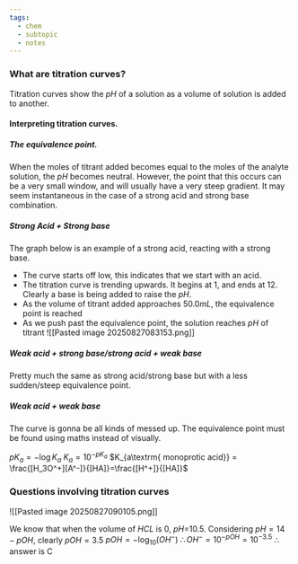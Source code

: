 ```yaml
---
tags:
  - chem
  - subtopic
  - notes
---
```

### What are titration curves?
Titration curves show the $pH$ of a solution as a volume of solution is added to another. 
#### Interpreting titration curves. 
##### The equivalence point. 
When the moles of titrant added becomes equal to the moles of the analyte solution, the $pH$ becomes neutral. However, the point that this occurs can be a very small window, and will usually have a very steep gradient. It may seem instantaneous in the case of a strong acid and strong base combination. 
##### Strong Acid + Strong base
The graph below is an example of a strong acid, reacting with a strong base. 
- The curve starts off low, this indicates that we start with an acid. 
- The titration curve is trending upwards. It begins at 1, and ends at 12. Clearly a base is being added to raise the $pH$. 
- As the volume of titrant added approaches $50.0mL$, the equivalence point is reached 
- As we push past the equivalence point, the solution reaches $pH$ of titrant
![[Pasted image 20250827083153.png]]

##### Weak acid + strong base/strong acid + weak base
Pretty much the same as strong acid/strong base but with a less sudden/steep equivalence point.


##### Weak acid + weak base
The curve is gonna be all kinds of messed up. The equivalence point must be found using maths instead of visually. 

$pK_a = -\log K_a$
$K_a = 10^{-pK_a}$
$K_{a\textrm{ monoprotic acid}} = \frac{[H_3O^+][A^-]}{[HA]}=\frac{[H^+]}{[HA]}$

### Questions involving titration curves
![[Pasted image 20250827090105.png]]

We know that when the volume of $HCL$ is 0, $pH$=10.5. 
Considering $pH=14-pOH$, clearly $pOH=3.5$
$pOH=-\log_{10}(OH^-)$
$\therefore OH^-=10^{-pOH}=10^{-3.5}$
$\therefore$ answer is C